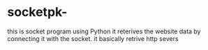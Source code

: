 # socketpk-
this is socket program using Python it reterives the website data by connecting it with the socket. it basically retrive http severs

